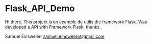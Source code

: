 # Flask_API_Demo

Hi there, 
This project is an example de utilis the framework Flask.
Was developed a API with Framework Flask.
thanks..

Samuel Einsweiler
samuel.einsweiler@gmail.com
